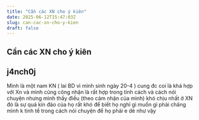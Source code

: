 ```yaml
---
title: "Cần các XN cho ý kiên"
date: 2025-06-12T15:47:03Z
slug: can-cac-xn-cho-y-kien
draft: false
---
```


## Cần các XN cho ý kiên

## j4nch0j

Mình là một nam KN ( lai BD vì mình sinh ngày 20-4 ) cung đc coi là khá hợp với Xn và mình cũng công nhận là rất hợp trong tính cách và cách nói chuyện nhưng mình thấy điều (theo cảm nhận của mình) khó chịu nhất ở XN đó là sự quá kín đáo của họ rất khó để biết họ nghĩ gì muốn gì phải chăng mình k tinh tế trong cách nói chuyện  để họ phải e dè như vậy